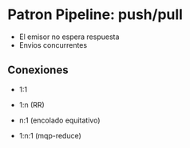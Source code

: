 # Patron Pipeline: push/pull
- El emisor no espera respuesta
- Envios concurrentes

## Conexiones
- 1:1
- 1:n (RR)
- n:1 (encolado equitativo)

- 1:n:1 (mqp-reduce)